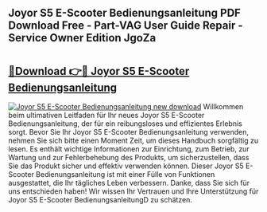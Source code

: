 ## Joyor S5 E-Scooter Bedienungsanleitung PDF Download Free - Part-VAG User Guide Repair - Service Owner Edition JgoZa

# <h2><a href="http://df2h2w.blite.top/?on=Joyor+S5+E-Scooter+Bedienungsanleitung">🔗Download 👉🔴 Joyor S5 E-Scooter Bedienungsanleitung</a></h2>

[![Joyor S5 E-Scooter Bedienungsanleitung new download](https://i.imgur.com/lujVjoI.png)](http://df2h2w.blite.top/?on=Joyor+S5+E-Scooter+Bedienungsanleitung)
Willkommen beim ultimativen Leitfaden für Ihr neues Joyor S5 E-Scooter Bedienungsanleitung, der für ein reibungsloses und effizientes Erlebnis sorgt. Bevor Sie Ihr Joyor S5 E-Scooter Bedienungsanleitung verwenden, nehmen Sie sich bitte einen Moment Zeit, um dieses Handbuch sorgfältig zu lesen. Es enthält wichtige Informationen zur Einrichtung, zum Betrieb, zur Wartung und zur Fehlerbehebung des Produkts, um sicherzustellen, dass Sie das Produkt sicher und effektiv verwenden können. Dieser Joyor S5 E-Scooter Bedienungsanleitung ist mit einer Fülle von Funktionen ausgestattet, die Ihr tägliches Leben verbessern. Danke, dass Sie sich für uns entschieden haben! Wir wissen Ihr Vertrauen und Ihre Unterstützung für Joyor S5 E-Scooter BedienungsanleitungD zu schätzen.
